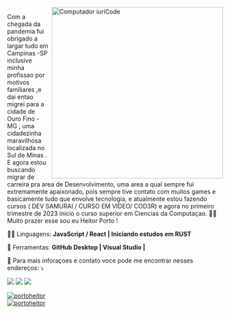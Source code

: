 <img src="https://user-images.githubusercontent.com/121198911/221384730-e94153cf-f0f7-442a-be05-69ea1d96a5e0.gif" min-width="400px" max-width="400px" width="400px" align="right" alt="Computador iuriCode">


<p align="left"> 
  Com a chegada da pandemia fui obrigado a largar tudo em Campinas -SP inclusive minha profissao por motivos familiares ,e dai entao migrei para a cidade de Ouro Fino - MG , uma cidadezinha maravilhosa localizada no Sul de Minas .<br>
E agora estou buscando migrar de carreira pra area de Desenvolvimento, uma area a qual sempre fui extremamente apaixonado, pois sempre tive contato com muitos games e basicamente tudo que envolve tecnologia, e atualmente estou fazendo cursos ( DEV SAMURAI /  CURSO EM VIDEO/ COD3R) e agora no primeiro trimestre de 2023 inicio o curso superior em Ciencias da Computaçao. 🤖🚀<br>
Muito prazer esse sou eu Heitor Porto !
</p>

<p align="left">
  🐱‍🚀 Linguagens: <strong> JavaScript / React | Iniciando estudos em RUST</strong>
</p>

<p align="left">
  🧠 Ferramentas: <strong> GitHub Desktop | Visual Studio | </strong>
</p>

<p align="left">
  💌 Para mais inforaçoes e contato voce pode me encontrar nesses endereços: ⤵️
</p>

<p align="left">
   <a href="https://www.linkedin.com/in/heitor-ribeiro-porto-dev/" alt="Linkedin">
  <img src="https://img.shields.io/badge/-Linkedin-0e76a8?style=flat-square&logo=Linkedin&logoColor=white&link=LINK-DO-SEU-LINKEDIN" /></a>

  <a href="https://wa.me/5519992846827?text=Encontrei%20vo%C3%A7e%20no%20GitHuB%20,%20vamos%20conversar?" alt="WhatsApp">
  <img src="https://img.shields.io/badge/-WhatsApp-25d366?style=flat-square&labelColor=25d366&logo=whatsapp&logoColor=white&link=API-DO-SEU-WHATSAPP"/></a>
  
  <a href="https://www.instagram.com/heitor.porto/" alt="Instagram">
  <img src="https://img.shields.io/badge/-Instagram-DF0174?style=flat-square&labelColor=DF0174&logo=instagram&logoColor=white&link=LINK-DO-SEU-INSTAGRAM"/></a>
</p>  

[![portoheitor](https://github-readme-stats.vercel.app/api?username=portoheitor&theme=dracula&show_icons=true)](https://github.com/anuraghazra/github-readme-stats)<br>
[![portoheitor](https://github-readme-stats.vercel.app/api/top-langs/?username=portoheitor&hide=html&layout=compact&theme=dracula)](https://github.com/anuraghazra/github-readme-stats)

<!--
**portoheitor/portoheitor** is a ✨ _special_ ✨ repository because its `README.md` (this file) appears on your GitHub profile.

Here are some ideas to get you started:

- 🔭 I’m currently working on ...
- 🌱 I’m currently learning ...
- 👯 I’m looking to collaborate on ...
- 🤔 I’m looking for help with ...
- 💬 Ask me about ...
- 📫 How to reach me: ...
- 😄 Pronouns: ...
- ⚡ Fun fact: ...
-->
